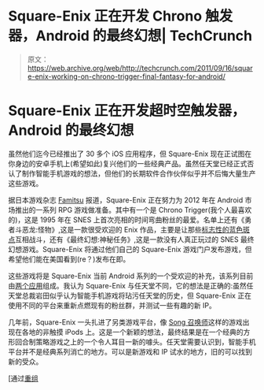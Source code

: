 # Square-Enix 正在开发 Chrono 触发器，Android 的最终幻想| TechCrunch

> 原文：<https://web.archive.org/web/http://techcrunch.com/2011/09/16/square-enix-working-on-chrono-trigger-final-fantasy-for-android/>

# Square-Enix 正在开发超时空触发器，Android 的最终幻想

虽然他们迄今已经推出了 30 多个 iOS 应用程序，但 Square-Enix 现在正试图在你身边的安卓手机上(希望如此)复兴他们的一些经典产品。虽然任天堂已经正式否认了制作智能手机游戏的想法，但他们的长期软件合作伙伴似乎并不后悔大量生产这些游戏。

据日本游戏杂志 [Famitsu](https://web.archive.org/web/20230406184520/http://www.famitsu.com/android/index.html) 报道，Square-Enix 正在努力为 2012 年在 Android 市场推出的一系列 RPG 游戏做准备。其中有一个是 Chrono Trigger(我个人最喜欢的)，这是 1995 年在 SNES 上首次亮相的时间弯曲粉丝的最爱。名单上还有《勇者斗恶龙:怪物》,这是一款很受欢迎的 Enix 作品，主要是让那些[标志性的蓝色斑点](https://web.archive.org/web/20230406184520/https://techcrunch.com/wp-content/uploads/2011/09/blue-blob-dragon-quest.png)互相战斗，还有《最终幻想:神秘任务》,这是一款没有人真正玩过的 SNES 最终幻想游戏。Square-Enix 将通过他们自己的 Square-Enix 游戏门户发布游戏，但希望他们能在美国看到(re？)发布在即。

这些游戏将是 Square-Enix 当前 Android 系列的一个受欢迎的补充，该系列目前由[两个应用](https://web.archive.org/web/20230406184520/https://market.android.com/developer?pub=SQUARE+ENIX+Co.,Ltd.)组成。我认为 Square-Enix 与任天堂不同，它的想法是正确的:虽然任天堂总裁岩田似乎认为智能手机游戏将玷污任天堂的历史，但 Square-Enix 正在使用不同的平台来重新点燃现有的粉丝群，并测试一些有趣的新 IP。

几年前，Square-Enix 一头扎进了另类游戏平台，像 [Song 召唤师](https://web.archive.org/web/20230406184520/http://en.wikipedia.org/wiki/Song_Summoner:_The_Unsung_Heroes)这样的游戏出现在各地的非触摸 iPods 上。这是一个新颖的想法，最终结果是在一个经典的方形回合制策略游戏之上的一个令人耳目一新的噱头。任天堂需要认识到，智能手机平台并不是经典系列消亡的地方。可以是新游戏和 IP 试水的地方，旧的可以找到新的受众。

[通过[重组](https://web.archive.org/web/20230406184520/http://recombu.com/apps/chrono-trigger-final-fantasy-and-dragon-quest-all-coming-to-android_M15202.html)